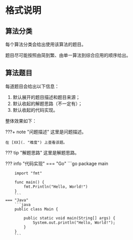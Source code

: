 # 格式说明

## 算法分类

每个算法分类会给出使用该算法的题目。

题目尽可能按照由简到繁、由单一算法到综合应用的顺序给出。

## 算法题目

每道题目会给出以下信息：

1. 默认展开的题目描述和题目来源；
2. 默认收起的解题思路（不一定有）；
3. 默认收起的代码实现。

整体效果如下：

???+ note "问题描述"
    这里是问题描述。
    
    在 [XX](. "难度") 上查看该题。

??? tip "解题思路"
    这里是解题思路。

??? info "代码实现"
    === "Go"
        ```go
        package main

        import "fmt"

        func main() {
            fmt.Println("Hello, World!")
        }
        ```
    === "Java"
        ```java
        public class Main {

            public static void main(String[] args) {
                System.out.println("Hello, World!");
            }
        }
        ```
